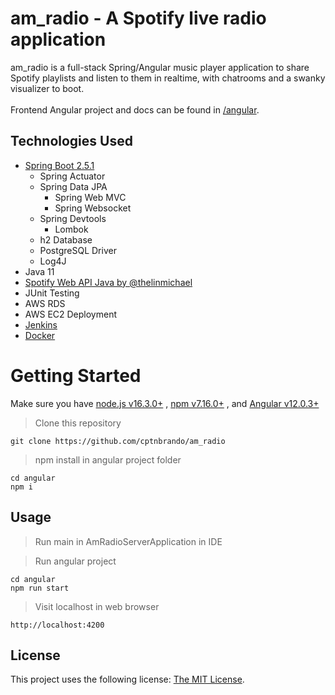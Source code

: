 # am_radio - A Spotify live radio application

am_radio is a full-stack Spring/Angular music player application to share Spotify playlists and listen to them in realtime, with chatrooms and a swanky visualizer to boot.<br>
<br>
Frontend Angular project and docs can be found in [/angular](https://github.com/cptnbrando/am_radio/tree/main/angular).

## Technologies Used

- [Spring Boot 2.5.1](https://start.spring.io/)
  - Spring Actuator
  - Spring Data JPA
	- Spring Web MVC
	- Spring Websocket
  - Spring Devtools
	- Lombok
  - h2 Database
  - PostgreSQL Driver
  - Log4J
- Java 11
- [Spotify Web API Java by @thelinmichael](https://github.com/thelinmichael/spotify-web-api-java)
- JUnit Testing
- AWS RDS
- AWS EC2 Deployment
- [Jenkins](https://www.jenkins.io/)
- [Docker](https://www.docker.com/)

# Getting Started

Make sure you have [node.js v16.3.0+](https://nodejs.org/en/download/) , [npm v7.16.0+](https://nodejs.org/en/download/) , and [Angular v12.0.3+](https://angular.io/guide/setup-local) 

> Clone this repository
```
git clone https://github.com/cptnbrando/am_radio
```

> npm install in angular project folder
```
cd angular
npm i
```

## **Usage**

> Run main in AmRadioServerApplication in IDE

> Run angular project
```
cd angular
npm run start
```

> Visit localhost in web browser
```
http://localhost:4200
```

## **License**

This project uses the following license: [The MIT License](https://www.mit.edu/~amini/LICENSE.md).
